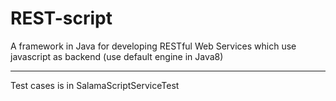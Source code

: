 # REST-script
A framework in Java for developing RESTful Web Services which use javascript as backend (use default engine in Java8)

------------------------------
Test cases is in SalamaScriptServiceTest